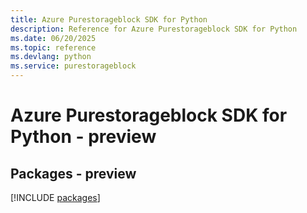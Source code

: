 ```yaml
---
title: Azure Purestorageblock SDK for Python
description: Reference for Azure Purestorageblock SDK for Python
ms.date: 06/20/2025
ms.topic: reference
ms.devlang: python
ms.service: purestorageblock
---
```

# Azure Purestorageblock SDK for Python - preview
## Packages - preview
[!INCLUDE [packages](purestorageblock-index.md)]